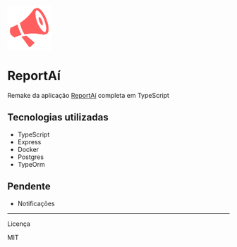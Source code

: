 <img alt="Screenshot" title="Screenshot" src="../docs/logo.png" width="100px" />

# ReportAí

Remake da aplicação [ReportAí](http://reportai.com.br) completa em TypeScript

## Tecnologias utilizadas
 - TypeScript
 - Express
 - Docker
 - Postgres
 - TypeOrm

## Pendente
 - Notificações
 
 ---
Licença

MIT

